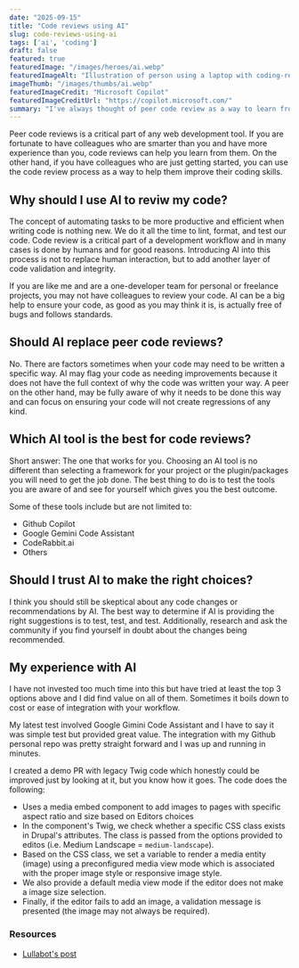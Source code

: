 ```yaml
---
date: "2025-09-15"
title: "Code reviews using AI"
slug: code-reviews-using-ai
tags: ['ai', 'coding']
draft: false
featured: true
featuredImage: "/images/heroes/ai.webp"
featuredImageAlt: "Illustration of person using a laptop with coding-related graphics around him."
imageThumb: "/images/thumbs/ai.webp"
featuredImageCredit: "Microsoft Copilot"
featuredImageCreditUrl: "https://copilot.microsoft.com/"
summary: "I've always thought of peer code review as a way to learn from others. Now you can use AI to not only review your code but also learn how your code can be improved."
---
```

Peer code reviews is a critical part of any web development tool. If you are fortunate to have colleagues who are smarter than you and have more experience than you, code reviews can help you learn from them. On the other hand, if you have colleagues who are just getting started, you can use the code review process as a way to help them improve their coding skills.

## Why should I use AI to reviw my code?

The concept of automating tasks to be more productive and efficient when writing code is nothing new. We do it all the time to lint, format, and test our code. Code review is a critical part of a development workflow and in many cases is done by humans and for good reasons. Introducing AI into this process is not to replace human interaction, but to add another layer of code validation and integrity.

If you are like me and are a one-developer team for personal or freelance projects, you may not have colleagues to review your code. AI can be a big help to ensure your code, as good as you may think it is, is actually free of bugs and follows standards.

## Should AI replace peer code reviews?

No. There are factors sometimes when your code may need to be written a specific way. AI may flag your code as needing improvements because it does not have the full context of why the code was written your way. A peer on the other hand, may be fully aware of why it needs to be done this way and can focus on ensuring your code will not create regressions of any kind.

## Which AI tool is the best for code reviews?

Short answer: The one that works for you. Choosing an AI tool is no different than selecting a framework for your project or the plugin/packages you will need to get the job done. The best thing to do is to test the tools you are aware of and see for yourself which gives you the best outcome.

Some of these tools include but are not limited to:

* Github Copilot
* Google Gemini Code Assistant
* CodeRabbit.ai
* Others

## Should I trust AI to make the right choices?

I think you should still be skeptical about any code changes or recommendations by AI. The best way to determine if AI is providing the right suggestions is to test, test, and test. Additionally, research and ask the community if you find yourself in doubt about the changes being recommended.

## My experience with AI

I have not invested too much time into this but have tried at least the top 3 options above and I did find value on all of them. Sometimes it boils down to cost or ease of integration with your workflow.

My latest test involved Google Gimini Code Assistant and I have to say it was simple test but provided great value. The integration with my Github personal repo was pretty straight forward and I was up and running in minutes.

I created a demo PR with legacy Twig code which honestly could be improved just by looking at it, but you know how it goes. The code does the following:

* Uses a media embed component to add images to pages with specific aspect ratio and size based on Editors choices
* In the component's Twig, we check whether a specific CSS class exists in Drupal's attributes. The class is passed from the options provided to editos (i.e. Medium Landscape = `medium-landscape`).
* Based on the CSS class, we set a variable to render a media entity (image) using a preconfigured media view mode which is associated with the proper image style or responsive image style.
* We also provide a default media view mode if the editor does not make a image size selection.
* Finally, if the editor fails to add an image, a validation message is presented (the image may not always be required).



### Resources

* [Lullabot's post](https://www.lullabot.com/articles/how-automated-code-review-tools-reduce-pull-request-bottlenecks)

